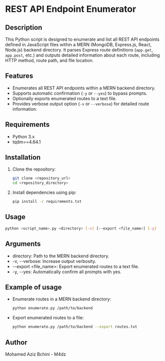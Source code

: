 # REST API Endpoint Enumerator

## Description
This Python script is designed to enumerate and list all REST API endpoints defined in JavaScript files within a MERN (MongoDB, Express.js, React, Node.js) backend directory. It parses Express route definitions (`app.get`, `app.post`, etc.) and outputs detailed information about each route, including HTTP method, route path, and file location.

## Features
- Enumerates all REST API endpoints within a MERN backend directory.
- Supports automatic confirmation (`-y` or `--yes`) to bypass prompts.
- Optionally exports enumerated routes to a text file.
- Provides verbose output option (`-v` or `--verbose`) for detailed route information.

## Requirements
- Python 3.x
- tqdm==4.64.1

## Installation
1. Clone the repository:
   ```bash
   git clone <repository_url>
   cd <repository_directory>

2. Install dependencies using pip:
   ```bash
   pip install -r requirements.txt

## Usage
  ```bash
  python <script_name>.py <directory> [-v] [--export <file_name>] [-y]
  ```

## Arguments
- directory: Path to the MERN backend directory.
- -v, --verbose: Increase output verbosity.
- --export <file_name>: Export enumerated routes to a text file.
- -y, --yes: Automatically confirm all prompts with yes.

## Example of usage
- Enumerate routes in a MERN backend directory:
  ```bash
  python enumerate.py /path/to/backend
  ```
- Export enumerated routes to a file:
  ```bash
  python enumerate.py /path/to/backend --export routes.txt
  ```

## Author
Mohamed Aziz Bchini - M4dz





